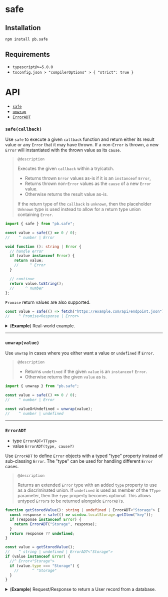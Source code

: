 # safe

## Installation

```shell
npm install pb.safe
```

## Requirements

- `typescript@>=5.0.0`
- `tsconfig.json > "compilerOptions" > { "strict": true }`

# API

- [`safe`](#safecallback)
- [`unwrap`](#unwrapvalue)
- [`ErrorADT`](#erroradt)

### `safe(callback)`

Use `safe` to execute a given `callback` function and return either its result
value or any `Error` that it may have thrown. If a non-`Error` is thrown, a new
`Error` will instantiated with the thrown value as its `cause`.

> `@description`
>
> Executes the given `callback` within a try/catch.
> - Returns thrown `Error` values as-is if it is an `instanceof` `Error`,
> - Returns thrown non-`Error` values as the `cause` of a new `Error` value.
> - Otherwise returns the result value as-is.
>
> If the return type of the `callback` is `unknown`, then the placeholder
> `Unknown` type is used instead to allow for a return type union containing
> `Error`.


```ts
import { safe } from "pb.safe";

const value = safe(() => 0 / 0);
//    ^ number | Error

void function (): string | Error {
  // handle error
  if (value instanceof Error) {
    return value;
    //     ^ Error
  }

  // continue
  return value.toString();
  //     ^ number
};
```


`Promise` return values are also supported.


```ts
const value = safe(() => fetch("https://example.com/api/endpoint.json"));
//    ^ Promise<Response | Error>
```


<details><summary>(<strong>Example</strong>) Real-world example.</summary>


```ts
type Value = { id: string };

void function getValue(): Value | undefined | Error {
  const valueJson = window.localStorage.getItem("key");
  if (!valueJson) {
    return undefined;
  }

  const valueUnknown = safe(() => JSON.parse(valueJson));
  if (valueUnknown instanceof Error) {
    return valueUnknown;
  }

  const value = safe(() => parseValueOrThrow(valueUnknown));
  if (value instanceof Error) {
    return value;
  }

  return value;
};
```

</details>

---

### `unwrap(value)`

Use `unwrap` in cases where you either want a value or `undefined` if `Error`.

> `@description`
>
> - Returns `undefined` if the given `value` is an `instanceof` `Error`.
> - Otherwise returns the given `value` as is.


```ts
import { unwrap } from "pb.safe";

const value = safe(() => 0 / 0);
//    ^ number | Error

const valueOrUndefined = unwrap(value);
//    ^ number | undefined
```


---

### `ErrorADT`

- type `ErrorADT<TType>`
- value `ErrorADT(type, cause?)`

Use `ErrorADT` to define `Error` objects with a typed "type" property
instead of sub-classing `Error`. The "type" can be used for handling different
`Error` cases.

> `@description`
>
> Returns an extended `Error` type with an added `type` property to use as a
> discriminated union. If `undefined` is used as member of the `TType`
> parameter, then the `type` property becomes optional. This allows untyped
> `Error`s to be returned alongside `ErrorADT`s.


```ts
function getStoredValue(): string | undefined | ErrorADT<"Storage"> {
  const response = safe(() => window.localStorage.getItem("key"));
  if (response instanceof Error) {
    return ErrorADT("Storage", response);
  }
  return response ?? undefined;
}

const value = getStoredValue();
//    ^ string | undefined | ErrorADT<"Storage">
if (value instanceof Error) {
  //^ Error<"Storage">
  if (value.type === "Storage") {
    //      ^ "Storage"
  }
}
```


<details><summary>(<strong>Example</strong>) Request/Response to return a User record from a database.</summary>

```ts
import { ErrorADT } from "pb.safe";

type User = { id: string; name: string };
type AuthContext = { isAdmin: boolean };
//prettier-ignore

async function getUser(
  id: string,
  authContext: AuthContext,
): Promise<User | ErrorADT<"NotFound" | "NotAllowed" | undefined>> {
  if (!authContext.isAdmin) {
    return ErrorADT("NotAllowed");
  }

  const user = await safe(() => queryUserFromDatabase(id));
  if (user instanceof Error) {
    return user;
  }

  if (!user) {
    return ErrorADT("NotFound");
  }

  return user;
}

export async function onRequest(
  params: { id: string },
  authContext: AuthContext,
): Promise<Response> {
  const user = await getUser(params.id, authContext);
  if (user instanceof Error) {
    if (user.type === "NotAllowed") {
      return Response.json({ error: user.type }, { status: 403 });
    } else if (user.type === "NotFound") {
      return Response.json({ error: user.type }, { status: 404 });
    }
    console.error(user);
    return Response.json({ error: "InternalServerError" }, { status: 500 });
  }
  return Response.json({ ...user });
}
```

</details>
